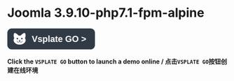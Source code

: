 # Joomla 3.9.10-php7.1-fpm-alpine

<a href="https://www.vsplate.com/?docker-compose=https://github.com/vsplate/dcenvs/joomla/3.9.10-php7.1-fpm-alpine"><img alt="VSPLATE GO" src="https://raw.githubusercontent.com/vsplate/images/master/vsgo_btn.png" width="200px"></a>

**Click the `VSPLATE GO` button to launch a demo online / 点击`VSPLATE GO`按钮创建在线环境**